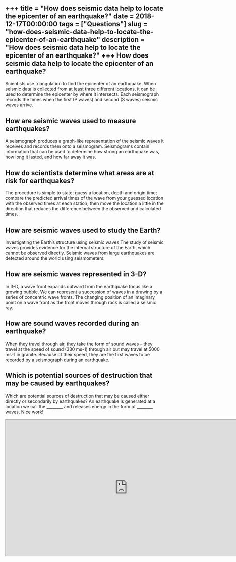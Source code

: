 +++
title = "How does seismic data help to locate the epicenter of an earthquake?"
date = 2018-12-17T00:00:00
tags = ["Questions"]
slug = "how-does-seismic-data-help-to-locate-the-epicenter-of-an-earthquake"
description = "How does seismic data help to locate the epicenter of an earthquake?"
+++
How does seismic data help to locate the epicenter of an earthquake?
--------------------------------------------------------------------

Scientists use triangulation to find the epicenter of an earthquake. When seismic data is collected from at least three different locations, it can be used to determine the epicenter by where it intersects. Each seismograph records the times when the first (P waves) and second (S waves) seismic waves arrive.

How are seismic waves used to measure earthquakes?
--------------------------------------------------

A seismograph produces a graph-like representation of the seismic waves it receives and records them onto a seismogram. Seismograms contain information that can be used to determine how strong an earthquake was, how long it lasted, and how far away it was.

How do scientists determine what areas are at risk for earthquakes?
-------------------------------------------------------------------

The procedure is simple to state: guess a location, depth and origin time; compare the predicted arrival times of the wave from your guessed location with the observed times at each station; then move the location a little in the direction that reduces the difference between the observed and calculated times.

How are seismic waves used to study the Earth?
----------------------------------------------

Investigating the Earth’s structure using seismic waves The study of seismic waves provides evidence for the internal structure of the Earth, which cannot be observed directly. Seismic waves from large earthquakes are detected around the world using seismometers.

How are seismic waves represented in 3-D?
-----------------------------------------

In 3-D, a wave front expands outward from the earthquake focus like a growing bubble. We can represent a succession of waves in a drawing by a series of concentric wave fronts. The changing position of an imaginary point on a wave front as the front moves through rock is called a seismic ray.

How are sound waves recorded during an earthquake?
--------------------------------------------------

When they travel through air, they take the form of sound waves – they travel at the speed of sound (330 ms-1) through air but may travel at 5000 ms-1 in granite. Because of their speed, they are the first waves to be recorded by a seismograph during an earthquake.

Which is potential sources of destruction that may be caused by earthquakes?
----------------------------------------------------------------------------

Which are potential sources of destruction that may be caused either directly or secondarily by earthquakes? An earthquake is generated at a location we call the \_\_\_\_\_\_\_\_ and releases energy in the form of \_\_\_\_\_\_\_\_ waves. Nice work!

<iframe allow="accelerometer; autoplay; clipboard-write; encrypted-media; gyroscope; picture-in-picture" allowfullscreen="" class="__youtube_prefs__  epyt-is-override  no-lazyload" data-no-lazy="1" data-origheight="433" data-origwidth="770" data-skipgform_ajax_framebjll="" height="433" id="_ytid_70269" loading="lazy" src="https://www.youtube.com/embed/IZnp_7lzHng?enablejsapi=1&autoplay=0&cc_load_policy=0&cc_lang_pref=&iv_load_policy=1&loop=0&modestbranding=0&rel=1&fs=1&playsinline=0&autohide=2&theme=dark&color=red&controls=1&" title="YouTube player" width="770"></iframe>